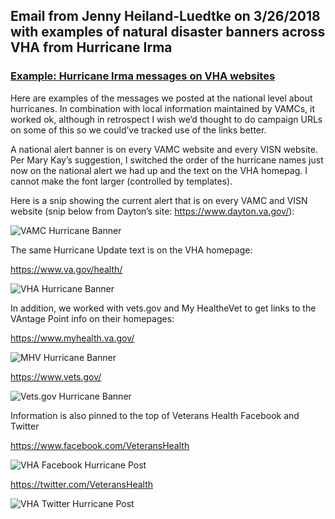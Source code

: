 

## Email from Jenny Heiland-Luedtke on 3/26/2018 with examples of natural disaster banners across VHA from Hurricane Irma

### [Example: Hurricane Irma messages on VHA websites](https://github.com/department-of-veterans-affairs/vets.gov-team/blob/master/Products/Global/Banners/Background-Info/Natural-Disasters/20180326%20Example-%20Hurricane%20Irma%20messages%20on%20VHA%20websites%20.pdf)

Here are examples of the messages we posted at the national level  about hurricanes. In combination with local information maintained by VAMCs, it worked ok, although in retrospect I wish we’d thought to do campaign URLs on some of this so we could’ve tracked use of the links better.

A national alert banner is on every VAMC website and every VISN website. Per Mary Kay’s suggestion, I switched the order of the hurricane names just now on the national alert we had up and the text on the VHA homepag. I cannot make the font larger (controlled by templates).
 
Here is a snip showing the current alert that is on every VAMC and VISN website (snip below from Dayton’s site: https://www.dayton.va.gov/):

![VAMC Hurricane Banner](https://github.com/department-of-veterans-affairs/vets.gov-team/blob/master/Products/Global/Banners/Background-Info/Natural-Disasters/VAMC-Hurricane-Banner.jpg)

The same Hurricane Update text is on the VHA homepage:
 
https://www.va.gov/health/

![VHA Hurricane Banner](https://github.com/department-of-veterans-affairs/vets.gov-team/blob/master/Products/Global/Banners/Background-Info/Natural-Disasters/VHA-Hurricane-Banner.jpg)

In addition, we worked with vets.gov and My HealtheVet to get links to the VAntage Point info on their homepages:
 
https://www.myhealth.va.gov/

![MHV Hurricane Banner](https://github.com/department-of-veterans-affairs/vets.gov-team/blob/master/Products/Global/Banners/Background-Info/Natural-Disasters/MHV-Hurricane-Banner.jpg)

https://www.vets.gov/

![Vets.gov Hurricane Banner](https://github.com/department-of-veterans-affairs/vets.gov-team/blob/master/Products/Global/Banners/Background-Info/Natural-Disasters/Vets.gov-Hurricane-Banner.jpg)

Information is also pinned to the top of Veterans Health Facebook and Twitter
 
https://www.facebook.com/VeteransHealth

![VHA Facebook Hurricane Post](https://github.com/department-of-veterans-affairs/vets.gov-team/blob/master/Products/Global/Banners/Background-Info/Natural-Disasters/VHAFacebook-Hurricane-Post.jpg)

https://twitter.com/VeteransHealth

![VHA Twitter Hurricane Post](https://github.com/department-of-veterans-affairs/vets.gov-team/blob/master/Products/Global/Banners/Background-Info/Natural-Disasters/VHATwitter-Hurricane-Post.jpg)
